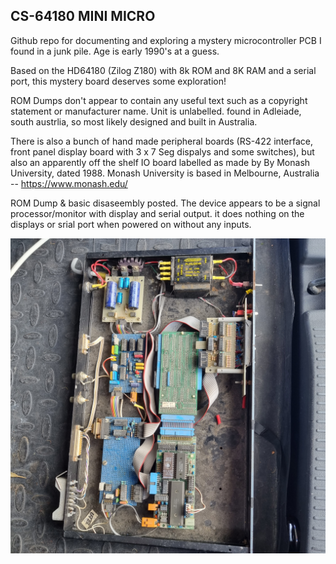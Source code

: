 ## CS-64180 MINI MICRO

Github repo for documenting and exploring a mystery microcontroller PCB I found in a junk pile. Age is early 1990's at a guess.

Based on the HD64180 (Zilog Z180) with 8k ROM and 8K RAM and a serial port, this mystery board deserves some exploration!

ROM Dumps don't appear to contain any useful text such as a copyright statement or manufacturer name. Unit is unlabelled. found in Adleiade, south austrlia, so most likely designed and built in Australia.

There is also a bunch of hand made peripheral boards (RS-422 interface, front panel display board with 3 x 7 Seg dispalys and some switches), but also an apparently off the shelf IO board labelled as made by By Monash University, dated 1988. Monash University is based in Melbourne, Australia -- https://www.monash.edu/

ROM Dump & basic disaseembly posted. The device appears to be a signal processor/monitor with display and serial output. it does nothing on the displays or srial port when powered on without any inputs.

![Device Image](https://github.com/1971Merlin/CS-64180/blob/main/20220821_105245.jpg)
